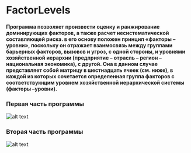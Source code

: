 # FactorLevels
#### Программа позволяет произвести оценку и ранжирование  доминирующих факторов, а также расчет несистематической составляющей риска. в его основу положен принцип «факторы – уровни», поскольку он отражает взаимосвязь между группами барьерных факторов, вызовов и угроз, с одной стороны, и уровнями хозяйственной иерархии (предприятие – отрасль – регион – национальная экономика), с другой. Она в данном случае представляет собой матрицу в шестнадцать ячеек (см. ниже), в каждой из которых сочетается определенная группа факторов с соответствующим уровнем хозяйственной иерархической системы (факторы –уровни).

### Первая часть программы
![alt text](https://github.com/ArseniyKa/FactorLevels/blob/main/Images/image1.png)

### Вторая часть программы
![alt text](https://github.com/ArseniyKa/FactorLevels/blob/main/Images/image3.png)

